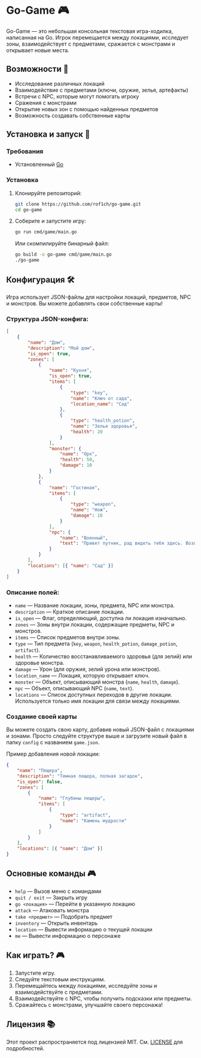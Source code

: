 # Go-Game 🎮

Go-Game — это небольшая консольная текстовая игра-ходилка, написанная на Go. Игрок перемещается между локациями, исследует зоны, взаимодействует с предметами, сражается с монстрами и открывает новые места.

## Возможности 🎲

- Исследование различных локаций
- Взаимодействие с предметами (ключи, оружие, зелья, артефакты)
- Встречи с NPC, которые могут помогать игроку
- Сражения с монстрами
- Открытие новых зон с помощью найденных предметов
- Возможность создавать собственные карты

## Установка и запуск 🚀

### Требования

- Установленный [Go](https://go.dev/dl/)

### Установка

1. Клонируйте репозиторий:
   ```sh
   git clone https://github.com/rof1ch/go-game.git
   cd go-game
   ```
2. Соберите и запустите игру:
   ```sh
   go run cmd/game/main.go
   ```
   Или скомпилируйте бинарный файл:
   ```sh
   go build -o go-game cmd/game/main.go
   ./go-game
   ```

## Конфигурация 🛠

Игра использует JSON-файлы для настройки локаций, предметов, NPC и монстров. Вы можете добавлять свои собственные карты!

### Структура JSON-конфига:

```json
[
	{
		"name": "Дом",
		"description": "Мой дом",
		"is_open": true,
		"zones": [
			{
				"name": "Кухня",
				"is_open": true,
				"items": [
					{
						"type": "key",
						"name": "Ключ от сада",
						"location_name": "Сад"
					},
					{
						"type": "health_potion",
						"name": "Зелье здоровья",
						"health": 20
					}
				],
				"monster": {
					"name": "Орк",
					"health": 50,
					"damage": 10
				}
			},
			{
				"name": "Гостиная",
				"items": [
					{
						"type": "weapon",
						"name": "Нож",
						"damage": 10
					}
				],
				"npc": {
					"name": "Военный",
					"text": "Привет путник, рад видеть тебя здесь. Возьми нож для борьбы с монстрами"
				}
			}
		],
		"locations": [{ "name": "Сад" }]
	}
]
```

### Описание полей:

- `name` — Название локации, зоны, предмета, NPC или монстра.
- `description` — Краткое описание локации.
- `is_open` — Флаг, определяющий, доступна ли локация изначально.
- `zones` — Зоны внутри локации, содержащие предметы, NPC и монстров.
- `items` — Список предметов внутри зоны.
- `type` — Тип предмета (`key`, `weapon`, `health_potion`, `damage_potion`, `artifact`).
- `health` — Количество восстанавливаемого здоровья (для зелий) или здоровье монстра.
- `damage` — Урон (для оружия, зелий урона или монстров).
- `location_name` — Локация, которую открывает ключ.
- `monster` — Объект, описывающий монстра (`name`, `health`, `damage`).
- `npc` — Объект, описывающий NPC (`name`, `text`).
- `locations` — Список доступных переходов в другие локации. Используется только имя локации для связи между локациями.

### Создание своей карты

Вы можете создать свою карту, добавив новый JSON-файл с локациями и зонами. Просто следуйте структуре выше и загрузите новый файл в папку `config` с названием `game.json`.

Пример добавления новой локации:

```json
{
	"name": "Пещера",
	"description": "Темная пещера, полная загадок",
	"is_open": false,
	"zones": [
		{
			"name": "Глубины пещеры",
			"items": [
				{
					"type": "artifact",
					"name": "Камень мудрости"
				}
			]
		}
	],
	"locations": [{ "name": "Дом" }]
}
```

## Основные команды 🎮

- `help` — Вызов меню с командами
- `quit / exit` — Закрыть игру
- `go <локация>` — Перейти в указанную локацию
- `attack` — Атаковать монстра
- `take <предмет>` — Подобрать предмет
- `inventory` — Открыть инвентарь
- `location` — Вывести информацию о текущей локации
- `me` — Вывести информацию о персонаже

## Как играть? 🎮

1. Запустите игру.
2. Следуйте текстовым инструкциям.
3. Перемещайтесь между локациями, исследуйте зоны и взаимодействуйте с предметами.
4. Взаимодействуйте с NPC, чтобы получить подсказки или предметы.
5. Сражайтесь с монстрами, улучшайте своего персонажа!

## Лицензия 📚

Этот проект распространяется под лицензией MIT. См. [LICENSE](https://opensource.org/licenses/MIT) для подробностей.
